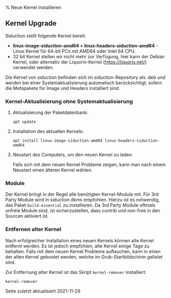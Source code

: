 % Neue Kernel installieren

## Kernel Upgrade

Siduction stellt folgende Kernel bereit:

+ **linux-image-siduction-amd64  +  linux-headers-siduction-amd64**  - Linux Kernel für 64-bit PCs mit AMD64 oder Intel 64 CPU.
+ 32 bit Kernel stellen wir nicht mehr zur Verfügung, hier kann der Debian Kernel, oder alternativ der Liquorix-Kernel (https://liquorix.net/) verwendet werden.

Die Kernel von siduction befinden sich im siduction-Repository als .deb und werden bei einer Systemaktualisierung automatisch berücksichtigt, sofern die Metapakete für Image und Headers installiert sind.


### Kernel-Aktualisierung ohne Systemaktualisierung

1. Aktualisierung der Paketdatenbank:

   ~~~
   apt update
   ~~~

2. Installation des aktuellen Kernels:

   ~~~
   apt install linux-image-siduction-amd64 linux-headers-siduction-amd64
   ~~~

3. Neustart des Computers, um den neuen Kernel zu laden.

   Falls sich mit dem neuen Kernel Probleme zeigen, kann man nach einem Neustart einen älteren Kernel wählen.


### Module

Der Kernel bringt in der Regel alle benötigten Kernel-Module mit. Für 3rd Party Module wird in siduction dkms empfohlen.
Hierzu ist es notwendig, das Paket `build-essential` zu installieren. Da 3rd Party Module oftmals unfreie Module sind, ist sicherzustellen,
dass contrib und non-free in den Sourcen aktiviert ist.

### Entfernen alter Kernel

Nach erfolgreicher Installation eines neuen Kernels können alte Kernel entfernt werden. Es ist jedoch empfohlen, alte Kernel einige Tage zu behalten. Falls mit dem neuen Kernel Probleme auftauchen, kann in einen der alten Kernel gebootet werden, welche im Grub-Startbildschirm gelistet sind.

Zur Entfernung alter Kernel ist das Skript `kernel-remover`  installiert:

~~~
kernel-remover
~~~

<div id="rev">Seite zuletzt aktualisiert 2021-11-29</div>

